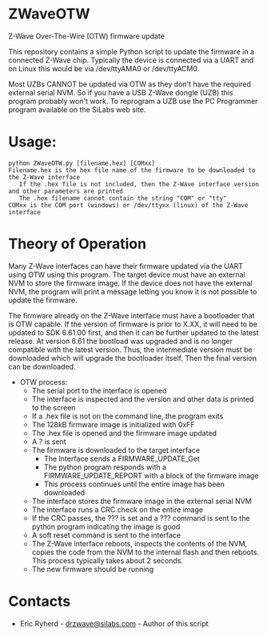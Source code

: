 # ZWaveOTW
Z-Wave Over-The-Wire (OTW) firmware update

This repository contains a simple Python script to update the firmware in a connected Z-Wave chip.
Typically the device is connected via a UART and on Linux this would be via /dev/ttyAMA0 or /dev/ttyACM0.

Most UZBs CANNOT be updated via OTW as they don't have the required external serial NVM.
So if you have a USB Z-Wave dongle (UZB) this program probably won't work.
To reprogram a UZB use the PC Programmer program available on the SiLabs web site.

# Usage:
```
python ZWaveOTW.py [filename.hex] [COMxx]
Filename.hex is the hex file name of the firmware to be downloaded to the Z-Wave interface
   If the .hex file is not included, then the Z-Wave interface version and other parameters are printed
   The .hex filename cannot contain the string "COM" or "tty"
COMxx is the COM port (windows) or /dev/ttyxx (linux) of the Z-Wave interface
``` 

# Theory of Operation
Many Z-Wave interfaces can have their firmware updated via the UART using OTW using this program.
The target device must have an external NVM to store the firmware image. If the device does not have the external NVM, the program will print a message letting you know it is not possible to update the firmware.

The firmware already on the Z-Wave interface must have a bootloader that is OTW capable. If the version of firmware is prior to X.XX, it will need to be updated to SDK 6.61.00 first, and then it can be further updated to the latest release. At version 6.61 the bootload was upgraded and is no longer compatible with the latest version. Thus, the intermediate version must be downloaded which will upgrade the bootloader itself. Then the final version can be downloaded.

- OTW process:
    - The serial port to the interface is opened
    - The interface is inspected and the version and other data is printed to the screen
    - If a .hex file is not on the command line, the program exits
    - The 128kB firmware image is initialized with 0xFF
    - The .hex file is opened and the firmware image updated
    - A ? is sent
    - The firmware is downloaded to the target interface
        - The Interface sends a FIRMWARE_UPDATE_Get
        - The python program responds with a FIRMWARE_UPDATE_REPORT with a block of the firmware image
        - This process continues until the entire image has been downloaded
    - The interface stores the firmware image in the external serial NVM
    - The interface runs a CRC check on the entire image
    - If the CRC passes, the ??? is set and a ??? command is sent to the python program indicating the image is good
    - A soft reset command is sent to the interface
    - The Z-Wave interface reboots, inspects the contents of the NVM, copies the code from the NVM to the internal flash and then reboots. This process typically takes about 2 seconds.
    - The new firmware should be running

# Contacts
- Eric Ryherd - drzwave@silabs.com - Author of this script
